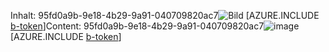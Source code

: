 <span data-ttu-id="6a653-101">Inhalt: 95fd0a9b-9e18-4b29-9a91-040709820ac7![Bild](a472ff69-607e-4c2a-8af4-153615c698ac.png)
[AZURE.INCLUDE [b-token](c4e53ec8-223c-45d5-86c7-242c64d705e5.md)]</span><span class="sxs-lookup"><span data-stu-id="6a653-101">Content: 95fd0a9b-9e18-4b29-9a91-040709820ac7![image](a472ff69-607e-4c2a-8af4-153615c698ac.png)
[AZURE.INCLUDE [b-token](c4e53ec8-223c-45d5-86c7-242c64d705e5.md)]</span></span>

